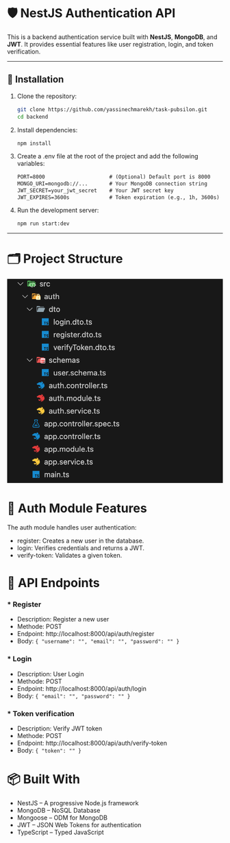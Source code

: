 # 🛡️ NestJS Authentication API

This is a backend authentication service built with **NestJS**, **MongoDB**, and **JWT**. It provides essential features like user registration, login, and token verification.

---

## 🚀 Installation

1. Clone the repository:

   ```bash
   git clone https://github.com/yassinechmarekh/task-pubsilon.git
   cd backend

   ```

2. Install dependencies:

   ```bash
   npm install

   ```

3. Create a .env file at the root of the project and add the following variables:

   ```env
   PORT=8000                     # (Optional) Default port is 8000
   MONGO_URI=mongodb://...       # Your MongoDB connection string
   JWT_SECRET=your_jwt_secret    # Your JWT secret key
   JWT_EXPIRES=3600s             # Token expiration (e.g., 1h, 3600s)

   ```

4. Run the development server:

   ```bash
   npm run start:dev
   ```

---

# 🗂️ Project Structure

![Our project structure](/public/images/readme.png)

# 🔐 Auth Module Features

The auth module handles user authentication:
+ register: Creates a new user in the database.
+ login: Verifies credentials and returns a JWT.
+ verify-token: Validates a given token.

# 🔌 API Endpoints

### * Register
+ Description: Register a new user
+ Methode: POST
+ Endpoint: http://localhost:8000/api/auth/register
+ Body: 	`{ "username": "", "email": "", "password": "" }`

### * Login
+ Description: User Login
+ Methode: POST
+ Endpoint: http://localhost:8000/api/auth/login
+ Body: 	`{ "email": "", "password": "" }	`

### * Token verification
+ Description: Verify JWT token
+ Methode: POST
+ Endpoint: http://localhost:8000/api/auth/verify-token
+ Body: 	`{ "token": "" }`

# 📦 Built With

+ NestJS – A progressive Node.js framework
+ MongoDB – NoSQL Database
+ Mongoose – ODM for MongoDB
+ JWT – JSON Web Tokens for authentication
+ TypeScript – Typed JavaScript
